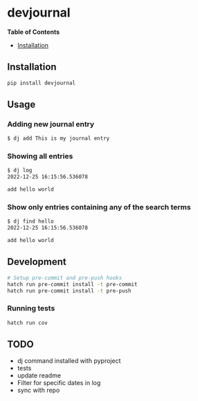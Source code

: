 # devjournal

**Table of Contents**

- [Installation](#installation)

## Installation

```sh
pip install devjournal
```

## Usage

### Adding new journal entry

```sh
$ dj add This is my journal entry
```
### Showing all entries

```sh
$ dj log
2022-12-25 16:15:56.536078

add hello world
```

### Show only entries containing any of the search terms

```sh
$ dj find hello
2022-12-25 16:15:56.536078

add hello world
```


## Development

```sh
# Setup pre-commit and pre-push hooks
hatch run pre-commit install -t pre-commit
hatch run pre-commit install -t pre-push
```

### Running tests

```sh
hatch run cov
```

## TODO

- dj command installed with pyproject
- tests
- update readme
- Filter for specific dates in log
- sync with repo
